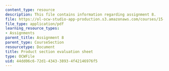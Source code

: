 ```yaml
---
content_type: resource
description: This file contains information regarding assignment 8.
file: https://ol-ocw-studio-app-production.s3.amazonaws.com/courses/15-390-new-enterprises-spring-2013/44dd06c672d1434338934f42146976f5_MIT15_390S13_assgn8sheet.pdf
file_type: application/pdf
learning_resource_types:
- Assignments
parent_title: Assignment 8
parent_type: CourseSection
resourcetype: Document
title: Product section evaluation sheet
type: OCWFile
uid: 44dd06c6-72d1-4343-3893-4f42146976f5
---
```

